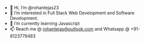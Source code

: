 - 👋 Hi, I’m @rohantejas23
- 👀 I’m interested in Full Stack Web Development and Software Development.
- 🌱 I’m currently learning Javascript
- 📫 Reach me @ rohantejas@outlook.com and Whatsapp @ +91-8123779483 

<!---
rohantejas23/rohantejas23 is a ✨ special ✨ repository because its `README.md` (this file) appears on your GitHub profile.
You can click the Preview link to take a look at your changes.
--->
